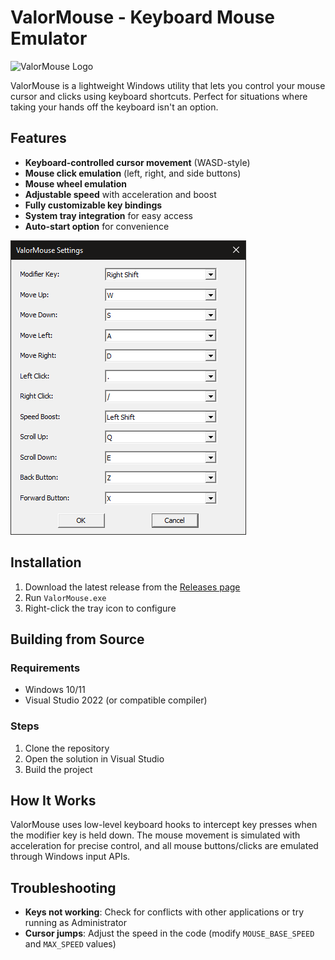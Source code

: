 # ValorMouse - Keyboard Mouse Emulator

![ValorMouse Logo](icon.ico)

ValorMouse is a lightweight Windows utility that lets you control your mouse cursor and clicks using keyboard shortcuts. Perfect for situations where taking your hands off the keyboard isn't an option.

## Features

- **Keyboard-controlled cursor movement** (WASD-style)
- **Mouse click emulation** (left, right, and side buttons)
- **Mouse wheel emulation**
- **Adjustable speed** with acceleration and boost
- **Fully customizable key bindings**
- **System tray integration** for easy access
- **Auto-start option** for convenience

![ValorMouse Settings](settings.png)

## Installation

1. Download the latest release from the [Releases page](#)
2. Run `ValorMouse.exe`
3. Right-click the tray icon to configure

## Building from Source

### Requirements
- Windows 10/11
- Visual Studio 2022 (or compatible compiler)

### Steps
1. Clone the repository
2. Open the solution in Visual Studio
3. Build the project

## How It Works

ValorMouse uses low-level keyboard hooks to intercept key presses when the modifier key is held down. The mouse movement is simulated with acceleration for precise control, and all mouse buttons/clicks are emulated through Windows input APIs.

## Troubleshooting
- **Keys not working**: Check for conflicts with other applications or try running as Administrator
- **Cursor jumps**: Adjust the speed in the code (modify `MOUSE_BASE_SPEED` and `MAX_SPEED` values)

